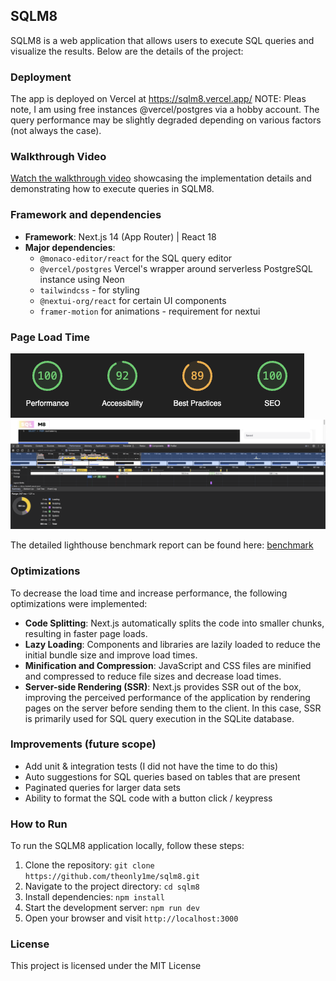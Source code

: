 ## SQLM8

SQLM8 is a web application that allows users to execute SQL queries and visualize the results. Below are the details of the project:

### Deployment

The app is deployed on Vercel at https://sqlm8.vercel.app/
NOTE: Pleas note, I am using free instances @vercel/postgres via a hobby account. The query performance may be slightly degraded depending on various factors (not always the case).

### Walkthrough Video

[Watch the walkthrough video](https://www.loom.com/share/439864795bea41ad9d2141e51794858f?sid=4b7d44d2-5935-40da-bd3e-e385e79a566b) showcasing the implementation details and demonstrating how to execute queries in SQLM8.

### Framework and dependencies

- **Framework**: Next.js 14 (App Router) | React 18
- **Major dependencies**:
  - `@monaco-editor/react` for the SQL query editor
  - `@vercel/postgres` Vercel's wrapper around serverless PostgreSQL instance using Neon
  - `tailwindcss` - for styling
  - `@nextui-org/react` for certain UI components
  - `framer-motion` for animations - requirement for nextui

### Page Load Time

![ligbhthouse benchmarks](./benchmark.png)
![chrome dev tools performance benchmark](./performance.png)

The detailed lighthouse benchmark report can be found here: [benchmark](./benchmarks.html)

### Optimizations

To decrease the load time and increase performance, the following optimizations were implemented:

- **Code Splitting**: Next.js automatically splits the code into smaller chunks, resulting in faster page loads.
- **Lazy Loading**: Components and libraries are lazily loaded to reduce the initial bundle size and improve load times.
- **Minification and Compression**: JavaScript and CSS files are minified and compressed to reduce file sizes and decrease load times.
- **Server-side Rendering (SSR)**: Next.js provides SSR out of the box, improving the perceived performance of the application by rendering pages on the server before sending them to the client. In this case, SSR is primarily used for SQL query execution in the SQLite database.

### Improvements (future scope)

- Add unit & integration tests (I did not have the time to do this)
- Auto suggestions for SQL queries based on tables that are present
- Paginated queries for larger data sets
- Ability to format the SQL code with a button click / keypress

### How to Run

To run the SQLM8 application locally, follow these steps:

1. Clone the repository: `git clone https://github.com/theonly1me/sqlm8.git`
2. Navigate to the project directory: `cd sqlm8`
3. Install dependencies: `npm install`
4. Start the development server: `npm run dev`
5. Open your browser and visit `http://localhost:3000`

### License

This project is licensed under the MIT License
